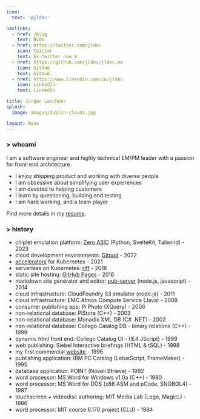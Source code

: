```yaml
---
icon:
  text: '@jldec'

navlinks:
  - href: /blog
    text: BLOG
  - href: https://twitter.com/jldec
    icon: Twitter
    text: Ex-twitter now X
  - href: https://github.com/jldec/jldec.me
    icon: GitHub
    text: GitHub
  - href: https://www.linkedin.com/in/jldec
    icon: LinkedIn
    text: LinkedIn

title: Jürgen Leschner
splash:
  image: images/dublin-clouds.jpg

layout: Mono
---
```


### > whoami

I am a software engineer and highly technical EM/PM leader with a passion for front-end architecture.

- I enjoy shipping product and working with diverse people
- I am obsessive about simplifying user experiences
- I am devoted to helping customers
- I learn by questioning, building and testing
- I am hard working, and a team player

Find more details in my [resume](resume).

### > history

- chiplet emulation platform: [Zero ASIC](https://www.zeroasic.com) (Python, SvelteKit, Tailwind) - 2023
- cloud development environments: [Gitpod](https://www.gitpod.io/cde) - 2022
- [accelerators](https://docs.vmware.com/en/Application-Accelerator-for-VMware-Tanzu/index.html) for Kubernetes - 2021
- serverless on Kubernetes: [riff](https://projectriff.io) - 2018
- static site hosting: [GitHub Pages](https://pages.github.com) - 2016
- markdown site generator and editor: [pub-server](https://github.com/jldec/pub-server) (node.js, javascript) - 2014
- cloud infrastructure: CloudFoundry S3 emulator (node.js) - 2011
- cloud infrastructure: EMC Atmos Compute Service (Java) - 2008
- consumer publishing app: Pi Photo (XQuery) - 2006
- non-relational database: PiStore (C++) - 2003
- non-relational database: Monadix XML DB (C# .NET) - 2002
- non-relational database: Collego Catalog DB - binary relations (C++) - 1999
- dynamic html front end: Collego Catalog UI - (IE4 JScript) - 1999
- web publishing: Siebel Interactive briefings (HTML & tSQL) - 1998
- my first commercial [website](https://web.archive.org/web/19961222064651/https://www.fmctraining.com/) - 1996
- publishing application: IBM PC Catalog (LotusScript, FrameMaker) - 1995
- database application: POINT (Novell Btrieve) - 1992
- word processor: MS Word for Windows v1.0a (C++) - 1990
- word processor: MS Word for DOS (x86 ASM and pCode, SNOBOL4) - 1987
- touchscreen + videodisc authoring: MIT Media Lab (Logo, MagicL) - 1986
- word processor: MIT course 6.170 project (CLU) - 1984


